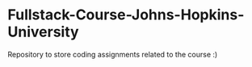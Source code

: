 # Fullstack-Course-Johns-Hopkins-University
Repository to store coding assignments related to the course :)
